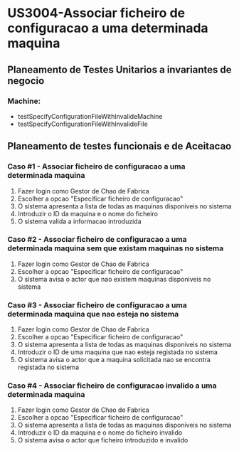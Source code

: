 # US3004-Associar ficheiro de configuracao a uma determinada maquina

## Planeamento de Testes Unitarios a invariantes de negocio

### Machine:

- testSpecifyConfigurationFileWithInvalideMachine
- testSpecifyConfigurationFileWithInvalideFile



## Planeamento de testes funcionais e de Aceitacao

### Caso #1 - Associar ficheiro de configuracao a uma determinada maquina

1. Fazer login como Gestor de Chao de Fabrica
2. Escolher a opcao "Especificar ficheiro de configuracao"
3. O sistema apresenta a lista de todas as maquinas disponiveis no sistema
4. Introduzir o ID da maquina e o nome do ficheiro
5. O sistema valida a informacao introduzida



### Caso #2 - Associar ficheiro de configuracao a uma determinada maquina sem que existam maquinas no sistema

1. Fazer login como Gestor de Chao de Fabrica
2. Escolher a opcao "Especificar ficheiro de configuracao"
3. O sistema avisa o actor que nao existem maquinas disponiveis no sistema



### Caso #3 - Associar ficheiro de configuracao a uma determinada maquina que nao esteja no sistema

1. Fazer login como Gestor de Chao de Fabrica
2. Escolher a opcao "Especificar ficheiro de configuracao"
3. O sistema apresenta a lista de todas as maquinas disponiveis no sistema
4. Introduzir o ID de uma maquina que nao esteja registada no sistema
5. O sistema avisa o actor que a maquina solicitada nao se encontra registada no sistema

### Caso #4 - Associar ficheiro de configuracao invalido a uma determinada maquina

1. Fazer login como Gestor de Chao de Fabrica
2. Escolher a opcao "Especificar ficheiro de configuracao"
3. O sistema apresenta a lista de todas as maquinas disponiveis no sistema
4. Introduzir o ID da maquina e o nome do ficheiro invalido
5. O sistema avisa o actor que ficheiro introduzido e invalido
